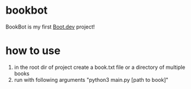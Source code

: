 # bookbot

BookBot is my first [Boot.dev](https://www.boot.dev) project!


# how to use

1. in the root dir of project create a book.txt file or a directory of multiple books
2. run with following arguments "python3 main.py [path to book]"
